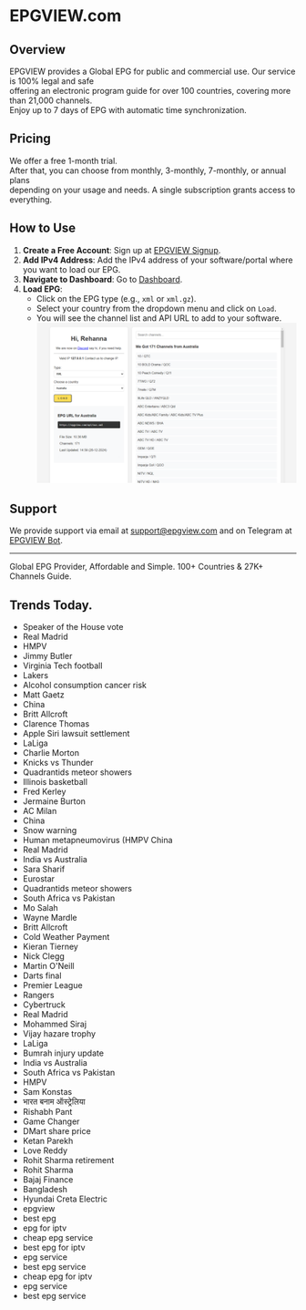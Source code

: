 # EPGVIEW.com



## Overview
EPGVIEW provides a Global EPG for public and commercial use. Our service is 100% legal and safe\
offering an electronic program guide for over 100 countries, covering more than 21,000 channels.\
Enjoy up to 7 days of EPG with automatic time synchronization.

## Pricing
We offer a free 1-month trial. \
After that, you can choose from monthly, 3-monthly, 7-monthly, or annual plans \
depending on your usage and needs. A single subscription grants access to everything.

## How to Use
1. **Create a Free Account**: Sign up at [EPGVIEW Signup](https://epgview.com/signup.php).
2. **Add IPv4 Address**: Add the IPv4 address of your software/portal where you want to load our EPG.
3. **Navigate to Dashboard**: Go to [Dashboard](https://epgview.com/dashboard.php).
4. **Load EPG**:
   - Click on the EPG type (e.g., `xml` or `xml.gz`).
   - Select your country from the dropdown menu and click on `Load`.
   - You will see the channel list and API URL to add to your software.
![EPGVIEW](img/dashboard.png)
## Support
We provide support via email at [support@epgview.com](mailto:support@epgview.com) and on Telegram at [EPGVIEW Bot](https://t.me/epgview_bot).

---

Global EPG Provider, Affordable and Simple. 100+ Countries & 27K+ Channels Guide.

## Trends Today.

- Speaker of the House vote
- Real Madrid
- HMPV
- Jimmy Butler
- Virginia Tech football
- Lakers
- Alcohol consumption cancer risk
- Matt Gaetz
- China
- Britt Allcroft
- Clarence Thomas
- Apple Siri lawsuit settlement
- LaLiga
- Charlie Morton
- Knicks vs Thunder
- Quadrantids meteor showers
- Illinois basketball
- Fred Kerley
- Jermaine Burton
- AC Milan
- China
- Snow warning
- Human metapneumovirus (HMPV China
- Real Madrid
- India vs Australia
- Sara Sharif
- Eurostar
- Quadrantids meteor showers
- South Africa vs Pakistan
- Mo Salah
- Wayne Mardle
- Britt Allcroft
- Cold Weather Payment
- Kieran Tierney
- Nick Clegg
- Martin O'Neill
- Darts final
- Premier League
- Rangers
- Cybertruck
- Real Madrid
- Mohammed Siraj
- Vijay hazare trophy
- LaLiga
- Bumrah injury update
- India vs Australia
- South Africa vs Pakistan
- HMPV
- Sam Konstas
- भारत बनाम ऑस्ट्रेलिया
- Rishabh Pant
- Game Changer
- DMart share price
- Ketan Parekh
- Love Reddy
- Rohit Sharma retirement
- Rohit Sharma
- Bajaj Finance
- Bangladesh
- Hyundai Creta Electric
- epgview
- best epg
- epg for iptv
- cheap epg service
- best epg for iptv
- epg service
- best epg service
- cheap epg for iptv
- epg service
- best epg service
